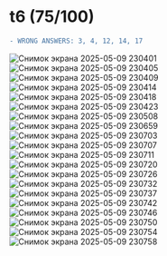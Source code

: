 # t6 (75/100)
```diff
- WRONG ANSWERS: 3, 4, 12, 14, 17
```
![Снимок экрана 2025-05-09 230401](https://github.com/user-attachments/assets/4cbf932a-02d7-43b7-976e-8f1b6d4d25d1)
![Снимок экрана 2025-05-09 230405](https://github.com/user-attachments/assets/33d4e0f6-47e8-409b-a88b-f91090aa852c)
![Снимок экрана 2025-05-09 230409](https://github.com/user-attachments/assets/4b1aba89-8492-4758-89ba-78f7df42142e)
![Снимок экрана 2025-05-09 230414](https://github.com/user-attachments/assets/a72cc440-de08-4d74-b690-39d6b328ac6f)
![Снимок экрана 2025-05-09 230418](https://github.com/user-attachments/assets/f9590467-afb1-40aa-a6ad-21bcc624eb5a)
![Снимок экрана 2025-05-09 230423](https://github.com/user-attachments/assets/47bacd3b-1010-4b6a-a4fd-3441c9256208)
![Снимок экрана 2025-05-09 230508](https://github.com/user-attachments/assets/b5ea4bed-295f-48ae-9906-fc011340c245)
![Снимок экрана 2025-05-09 230659](https://github.com/user-attachments/assets/a88600c9-5bd7-44e2-b8a8-c8f1b22e4f21)
![Снимок экрана 2025-05-09 230703](https://github.com/user-attachments/assets/5d03da97-b92a-46f3-89c6-6f0957ba4533)
![Снимок экрана 2025-05-09 230707](https://github.com/user-attachments/assets/3b9d74d0-f1ee-471f-a093-fe3a935dfb08)
![Снимок экрана 2025-05-09 230711](https://github.com/user-attachments/assets/5cde89c1-2b31-4157-96f2-aa363145b13c)
![Снимок экрана 2025-05-09 230720](https://github.com/user-attachments/assets/991c34bd-24ab-41b9-9637-a9d5fa8dd227)
![Снимок экрана 2025-05-09 230726](https://github.com/user-attachments/assets/da686d82-4f04-4f41-941b-e5709ce7a785)
![Снимок экрана 2025-05-09 230732](https://github.com/user-attachments/assets/7f3cd315-9b04-4962-ae10-50b8d1f2a899)
![Снимок экрана 2025-05-09 230737](https://github.com/user-attachments/assets/975f3579-1e20-4f1c-a044-cad8c8ce72e0)
![Снимок экрана 2025-05-09 230742](https://github.com/user-attachments/assets/562ac241-306e-4dbf-8c75-d7749d7b9f26)
![Снимок экрана 2025-05-09 230746](https://github.com/user-attachments/assets/173e1e49-4c4f-49cd-9c95-7514c552f39f)
![Снимок экрана 2025-05-09 230750](https://github.com/user-attachments/assets/128edb52-c584-43f2-844a-6c84d2f35a10)
![Снимок экрана 2025-05-09 230754](https://github.com/user-attachments/assets/4059470e-9739-497b-a6c4-0ff416b6c3ac)
![Снимок экрана 2025-05-09 230758](https://github.com/user-attachments/assets/5140de3e-f0df-49b0-b3c0-e8a05a684cad)

